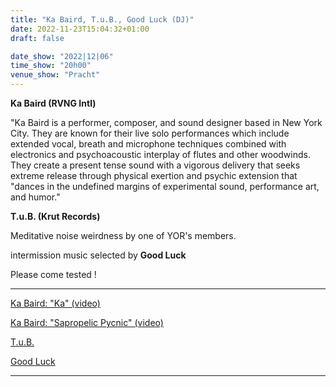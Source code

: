 ```yaml
---
title: "Ka Baird, T.u.B., Good Luck (DJ)"
date: 2022-11-23T15:04:32+01:00
draft: false

date_show: "2022|12|06"
time_show: "20h00"
venue_show: "Pracht"
---
```


**Ka Baird (RVNG Intl)**

"Ka Baird is a performer, composer, and sound designer based in New York City. They are known for their live solo performances which include extended vocal, breath and microphone techniques combined with electronics and psychoacoustic interplay of flutes and other woodwinds. They create a present tense sound with a vigorous delivery that seeks extreme release through physical exertion and psychic extension that "dances in the undefined margins of experimental sound, performance art, and humor."


**T.u.B. (Krut Records)**

Meditative noise weirdness by one of YOR's members.


intermission music selected by **Good Luck**


Please come tested !

<!-- ![Ka Baird, T.u.B., Good Luck](../../posters/2022-12-06.jpg) -->

----

[Ka Baird: "Ka" (video)](https://www.youtube.com/watch?v=sY_dIrF8154)

[Ka Baird: "Sapropelic Pycnic" (video)](https://vimeo.com/284321179)

[T.u.B.](https://krutrecords.bandcamp.com/album/thats-the-law-in-this-land-after-all)

[Good Luck](https://rdsrechh.bandcamp.com/album/volume-two)

----